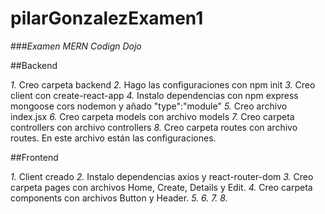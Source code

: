 # pilarGonzalezExamen1
###_Examen MERN Codign Dojo_


 ##Backend

 *1.* Creo carpeta backend
 *2.* Hago las configuraciones con npm init
 *3.* Creo client con create-react-app
 *4.* Instalo dependencias con npm express mongoose cors nodemon y añado "type":"module"
 *5.* Creo archivo index.jsx
 *6.* Creo carpeta models con archivo models
 *7.* Creo carpeta controllers con archivo controllers
 *8.* Creo carpeta routes con archivo routes. En este archivo están las configuraciones.


##Frontend

 *1.* Client creado
 *2.* Instalo dependencias axios y react-router-dom
 *3.* Creo carpeta pages con archivos Home, Create, Details y Edit.
 *4.* Creo carpeta components con archivos Button y Header.
 *5.* 
 *6.* 
 *7.* 
 *8.* 


